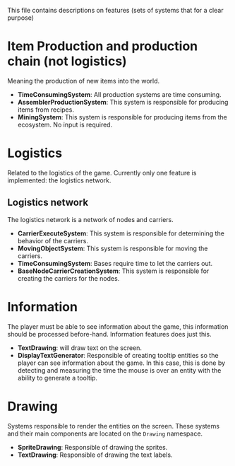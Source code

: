 This file contains descriptions on features (sets of systems that for a clear purpose)

# Item Production and production chain (not logistics)
Meaning the production of new items into the world.
- **TimeConsumingSystem**: All production systems are time consuming.
- **AssemblerProductionSystem**: This system is responsible for producing items from recipes.
- **MiningSystem**: This system is responsible for producing items from the ecosystem. No input is required.

# Logistics
Related to the logistics of the game.
Currently only one feature is implemented: the logistics network.
## Logistics network
The logistics network is a network of nodes and carriers.
- **CarrierExecuteSystem**: This system is responsible for determining the behavior of the carriers.
- **MovingObjectSystem**: This system is responsible for moving the carriers.
- **TimeConsumingSystem**: Bases require time to let the carriers out.
- **BaseNodeCarrierCreationSystem**: This system is responsible for creating the carriers for the nodes.

# Information
The player must be able to see information about the game, this information should be processed before-hand. Information features does just this.
- **TextDrawing**: will draw text on the screen.
- **DisplayTextGenerator**: Responsible of creating tooltip entities so the player can see information about the game. In this case, this is done by detecting and measuring the time the mouse is over an entity with the ability to generate a tooltip.

# Drawing
Systems responsible to render the entities on the screen. These systems and their main components are located on the `Drawing` namespace.
- **SpriteDrawing**: Responsible of drawing the sprites.
- **TextDrawing**: Responsible of drawing the text labels.